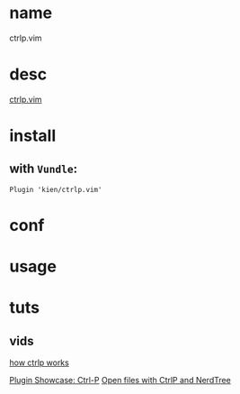 # name

ctrlp.vim

# desc

[ctrlp.vim](https://github.com/kien/ctrlp.vim)

# install

## with `Vundle`:

    Plugin 'kien/ctrlp.vim'

# conf

# usage


# tuts

## vids

[how ctrlp works](https://www.youtube.com/watch?v=S3U7qThBKsA)

[Plugin Showcase: Ctrl-P](https://www.youtube.com/watch?v=8XGueeQJsrA)
[Open files with CtrlP and NerdTree](https://www.youtube.com/watch?v=9XrHk3xjYsw)


